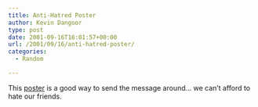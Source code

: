 ```yaml
---
title: Anti-Hatred Poster
author: Kevin Dangoor
type: post
date: 2001-09-16T16:01:57+00:00
url: /2001/09/16/anti-hatred-poster/
categories:
  - Random

---
```

This [poster][1] is a good way to send the message around&#8230; we can&#8217;t afford to hate our friends.

 [1]: http://www.scripting.com/images/2001/09/15/unjust_poster.jpg